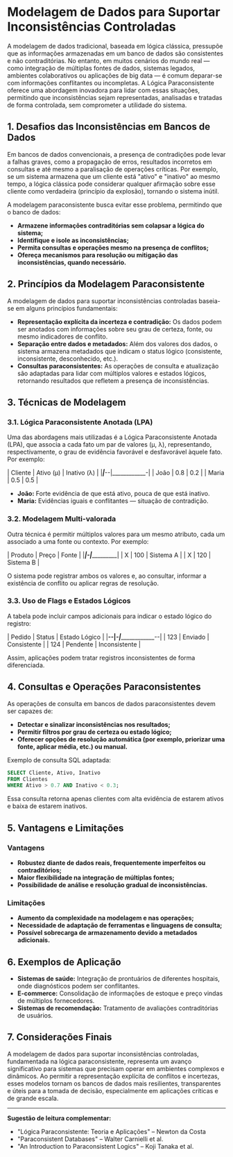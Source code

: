 
# Modelagem de Dados para Suportar Inconsistências Controladas

A modelagem de dados tradicional, baseada em lógica clássica, pressupõe que as informações armazenadas em um banco de dados são consistentes e não contraditórias. No entanto, em muitos cenários do mundo real — como integração de múltiplas fontes de dados, sistemas legados, ambientes colaborativos ou aplicações de big data — é comum deparar-se com informações conflitantes ou incompletas. A Lógica Paraconsistente oferece uma abordagem inovadora para lidar com essas situações, permitindo que inconsistências sejam representadas, analisadas e tratadas de forma controlada, sem comprometer a utilidade do sistema.

## 1. Desafios das Inconsistências em Bancos de Dados

Em bancos de dados convencionais, a presença de contradições pode levar a falhas graves, como a propagação de erros, resultados incorretos em consultas e até mesmo a paralisação de operações críticas. Por exemplo, se um sistema armazena que um cliente está "ativo" e "inativo" ao mesmo tempo, a lógica clássica pode considerar qualquer afirmação sobre esse cliente como verdadeira (princípio da explosão), tornando o sistema inútil.

A modelagem paraconsistente busca evitar esse problema, permitindo que o banco de dados:

- **Armazene informações contraditórias sem colapsar a lógica do sistema;**
- **Identifique e isole as inconsistências;**
- **Permita consultas e operações mesmo na presença de conflitos;**
- **Ofereça mecanismos para resolução ou mitigação das inconsistências, quando necessário.**

## 2. Princípios da Modelagem Paraconsistente

A modelagem de dados para suportar inconsistências controladas baseia-se em alguns princípios fundamentais:

- **Representação explícita da incerteza e contradição:** Os dados podem ser anotados com informações sobre seu grau de certeza, fonte, ou mesmo indicadores de conflito.
- **Separação entre dados e metadados:** Além dos valores dos dados, o sistema armazena metadados que indicam o status lógico (consistente, inconsistente, desconhecido, etc.).
- **Consultas paraconsistentes:** As operações de consulta e atualização são adaptadas para lidar com múltiplos valores e estados lógicos, retornando resultados que refletem a presença de inconsistências.

## 3. Técnicas de Modelagem

### 3.1. Lógica Paraconsistente Anotada (LPA)

Uma das abordagens mais utilizadas é a Lógica Paraconsistente Anotada (LPA), que associa a cada fato um par de valores (μ, λ), representando, respectivamente, o grau de evidência favorável e desfavorável àquele fato. Por exemplo:

| Cliente | Ativo (μ) | Inativo (λ) |
|_________|_________--|____________-|
| João    | 0.8       | 0.2         |
| Maria   | 0.5       | 0.5         |

- **João:** Forte evidência de que está ativo, pouca de que está inativo.
- **Maria:** Evidências iguais e conflitantes — situação de contradição.

### 3.2. Modelagem Multi-valorada

Outra técnica é permitir múltiplos valores para um mesmo atributo, cada um associado a uma fonte ou contexto. Por exemplo:

| Produto | Preço | Fonte      |
|_________|______-|____________|
| X       | 100   | Sistema A  |
| X       | 120   | Sistema B  |

O sistema pode registrar ambos os valores e, ao consultar, informar a existência de conflito ou aplicar regras de resolução.

### 3.3. Uso de Flags e Estados Lógicos

A tabela pode incluir campos adicionais para indicar o estado lógico do registro:

| Pedido | Status   | Estado Lógico   |
|______--|_________-|_______________--|
| 123    | Enviado  | Consistente     |
| 124    | Pendente | Inconsistente   |

Assim, aplicações podem tratar registros inconsistentes de forma diferenciada.

## 4. Consultas e Operações Paraconsistentes

As operações de consulta em bancos de dados paraconsistentes devem ser capazes de:

- **Detectar e sinalizar inconsistências nos resultados;**
- **Permitir filtros por grau de certeza ou estado lógico;**
- **Oferecer opções de resolução automática (por exemplo, priorizar uma fonte, aplicar média, etc.) ou manual.**

Exemplo de consulta SQL adaptada:

```sql
SELECT Cliente, Ativo, Inativo
FROM Clientes
WHERE Ativo > 0.7 AND Inativo < 0.3;
```

Essa consulta retorna apenas clientes com alta evidência de estarem ativos e baixa de estarem inativos.

## 5. Vantagens e Limitações

### Vantagens

- **Robustez diante de dados reais, frequentemente imperfeitos ou contraditórios;**
- **Maior flexibilidade na integração de múltiplas fontes;**
- **Possibilidade de análise e resolução gradual de inconsistências.**

### Limitações

- **Aumento da complexidade na modelagem e nas operações;**
- **Necessidade de adaptação de ferramentas e linguagens de consulta;**
- **Possível sobrecarga de armazenamento devido a metadados adicionais.**

## 6. Exemplos de Aplicação

- **Sistemas de saúde:** Integração de prontuários de diferentes hospitais, onde diagnósticos podem ser conflitantes.
- **E-commerce:** Consolidação de informações de estoque e preço vindas de múltiplos fornecedores.
- **Sistemas de recomendação:** Tratamento de avaliações contraditórias de usuários.

## 7. Considerações Finais

A modelagem de dados para suportar inconsistências controladas, fundamentada na lógica paraconsistente, representa um avanço significativo para sistemas que precisam operar em ambientes complexos e dinâmicos. Ao permitir a representação explícita de conflitos e incertezas, esses modelos tornam os bancos de dados mais resilientes, transparentes e úteis para a tomada de decisão, especialmente em aplicações críticas e de grande escala.

___

**Sugestão de leitura complementar:**  
- "Lógica Paraconsistente: Teoria e Aplicações" – Newton da Costa  
- "Paraconsistent Databases" – Walter Carnielli et al.  
- "An Introduction to Paraconsistent Logics" – Koji Tanaka et al.

